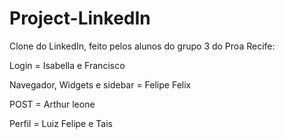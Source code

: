 # Project-LinkedIn

Clone do LinkedIn, feito pelos alunos do grupo 3 do Proa Recife:

Login = Isabella e Francisco

Navegador, Widgets e sidebar = Felipe Felix

POST = Arthur leone

Perfil = Luiz Felipe e Tais
